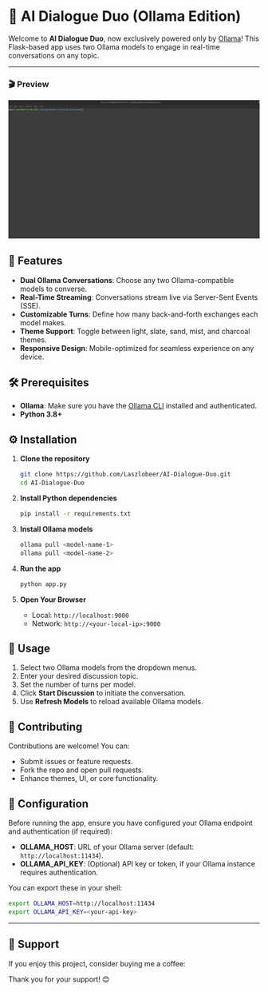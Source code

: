 # 🤖 AI Dialogue Duo (Ollama Edition)

Welcome to **AI Dialogue Duo**, now exclusively powered only by [Ollama](https://ollama.com)! This Flask-based app uses two Ollama models to engage in real-time conversations on any topic.


---
### 🎬 Preview



![Demo](video/Screen%20Capture_select-area_20250623231153.gif)



## 🚀 Features

* **Dual Ollama Conversations**: Choose any two Ollama-compatible models to converse.
* **Real-Time Streaming**: Conversations stream live via Server-Sent Events (SSE).
* **Customizable Turns**: Define how many back-and-forth exchanges each model makes.
* **Theme Support**: Toggle between light, slate, sand, mist, and charcoal themes.
* **Responsive Design**: Mobile-optimized for seamless experience on any device.

## 🛠️ Prerequisites

* **Ollama**: Make sure you have the [Ollama CLI](https://ollama.com/) installed and authenticated.
* **Python 3.8+**

## ⚙️ Installation

1. **Clone the repository**

   ```bash
   git clone https://github.com/Laszlobeer/AI-Dialogue-Duo.git
   cd AI-Dialogue-Duo
   ```

2. **Install Python dependencies**

   ```bash
   pip install -r requirements.txt
   ```

3. **Install Ollama models**

   ```bash
   ollama pull <model-name-1>
   ollama pull <model-name-2>
   ```

4. **Run the app**

   ```bash
   python app.py
   ```

5. **Open Your Browser**

   * Local: `http://localhost:9000`
   * Network: `http://<your-local-ip>:9000`

## 🧩 Usage

1. Select two Ollama models from the dropdown menus.
2. Enter your desired discussion topic.
3. Set the number of turns per model.
4. Click **Start Discussion** to initiate the conversation.
5. Use **Refresh Models** to reload available Ollama models.

## 🤝 Contributing

Contributions are welcome! You can:

* Submit issues or feature requests.
* Fork the repo and open pull requests.
* Enhance themes, UI, or core functionality.



## 🧰 Configuration

Before running the app, ensure you have configured your Ollama endpoint and authentication (if required):

* **OLLAMA\_HOST**: URL of your Ollama server (default: `http://localhost:11434`).
* **OLLAMA\_API\_KEY**: (Optional) API key or token, if your Ollama instance requires authentication.

You can export these in your shell:

```bash
export OLLAMA_HOST=http://localhost:11434
export OLLAMA_API_KEY=<your-api-key>
```


---

## 💖 Support

If you enjoy this project, consider buying me a coffee:


Thank you for your support! 😊

